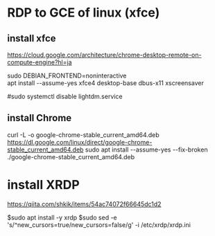 # RDP to GCE of linux (xfce)

## install xfce
https://cloud.google.com/architecture/chrome-desktop-remote-on-compute-engine?hl=ja

sudo DEBIAN_FRONTEND=noninteractive \
    apt install --assume-yes xfce4 desktop-base dbus-x11 xscreensaver

#sudo systemctl disable lightdm.service

## install Chrome
curl -L -o google-chrome-stable_current_amd64.deb \
https://dl.google.com/linux/direct/google-chrome-stable_current_amd64.deb
sudo apt install --assume-yes --fix-broken ./google-chrome-stable_current_amd64.deb

# install XRDP
https://qiita.com/shkik/items/54ac74072f66645dc1d2

$sudo apt install -y xrdp
$sudo sed -e 's/^new_cursors=true/new_cursors=false/g' -i /etc/xrdp/xrdp.ini

